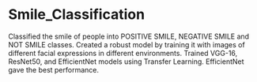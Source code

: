# Smile_Classification

Classified the smile of people into POSITIVE SMILE, 
NEGATIVE SMILE and NOT SMILE classes. Created a
robust model by training it with images of different
facial expressions in different environments.
Trained VGG-16, ResNet50, and EfficientNet models
using Transfer Learning. EfficientNet gave the best
performance.
